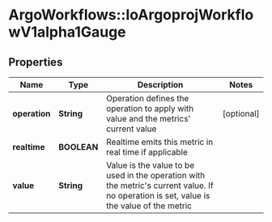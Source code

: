# ArgoWorkflows::IoArgoprojWorkflowV1alpha1Gauge

## Properties
Name | Type | Description | Notes
------------ | ------------- | ------------- | -------------
**operation** | **String** | Operation defines the operation to apply with value and the metrics&#39; current value | [optional] 
**realtime** | **BOOLEAN** | Realtime emits this metric in real time if applicable | 
**value** | **String** | Value is the value to be used in the operation with the metric&#39;s current value. If no operation is set, value is the value of the metric | 


